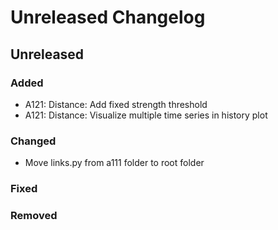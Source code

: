 # Unreleased Changelog

## Unreleased

### Added
* A121: Distance: Add fixed strength threshold
* A121: Distance: Visualize multiple time series in history plot

### Changed
* Move links.py from a111 folder to root folder

### Fixed

### Removed
